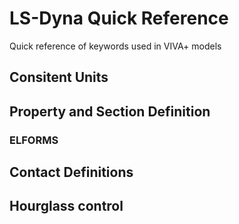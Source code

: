# LS-Dyna Quick Reference

Quick reference of keywords used in VIVA+ models

## Consitent Units

## Property and Section Definition

### ELFORMS


## Contact Definitions


## Hourglass control
